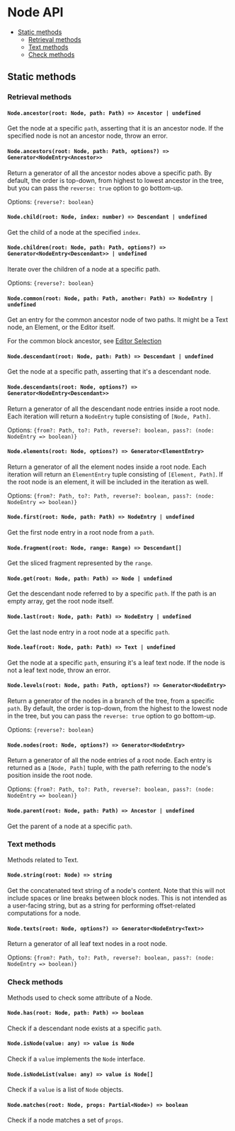 # Node API

- [Static methods](node.md#static-methods)
  - [Retrieval methods](node.md#retrieval-methods)
  - [Text methods](node.md#text-methods)
  - [Check methods](node.md#check-methods)

## Static methods

### Retrieval methods

#### `Node.ancestor(root: Node, path: Path) => Ancestor | undefined`

Get the node at a specific `path`, asserting that it is an ancestor node. If the specified node is not an ancestor node, throw an error.

#### `Node.ancestors(root: Node, path: Path, options?) => Generator<NodeEntry<Ancestor>>`

Return a generator of all the ancestor nodes above a specific path. By default, the order is top-down, from highest to lowest ancestor in the tree, but you can pass the `reverse: true` option to go bottom-up.

Options: `{reverse?: boolean}`

#### `Node.child(root: Node, index: number) => Descendant | undefined`

Get the child of a node at the specified `index`.

#### `Node.children(root: Node, path: Path, options?) => Generator<NodeEntry<Descendant>> | undefined`

Iterate over the children of a node at a specific path.

Options: `{reverse?: boolean}`

#### `Node.common(root: Node, path: Path, another: Path) => NodeEntry | undefined`

Get an entry for the common ancestor node of two paths. It might be a Text node, an Element, or the Editor itself.

For the common block ancestor, see [Editor Selection](https://docs.slatejs.org/concepts/03-locations#selection)

#### `Node.descendant(root: Node, path: Path) => Descendant | undefined`

Get the node at a specific path, asserting that it's a descendant node.

#### `Node.descendants(root: Node, options?) => Generator<NodeEntry<Descendant>>`

Return a generator of all the descendant node entries inside a root node. Each iteration will return a `NodeEntry` tuple consisting of `[Node, Path]`.

Options: `{from?: Path, to?: Path, reverse?: boolean, pass?: (node: NodeEntry => boolean)}`

#### `Node.elements(root: Node, options?) => Generator<ElementEntry>`

Return a generator of all the element nodes inside a root node. Each iteration will return an `ElementEntry` tuple consisting of `[Element, Path]`. If the root node is an element, it will be included in the iteration as well.

Options: `{from?: Path, to?: Path, reverse?: boolean, pass?: (node: NodeEntry => boolean)}`

#### `Node.first(root: Node, path: Path) => NodeEntry | undefined`

Get the first node entry in a root node from a `path`.

#### `Node.fragment(root: Node, range: Range) => Descendant[]`

Get the sliced fragment represented by the `range`.

#### `Node.get(root: Node, path: Path) => Node | undefined`

Get the descendant node referred to by a specific `path`. If the path is an empty array, get the root node itself.

#### `Node.last(root: Node, path: Path) => NodeEntry | undefined`

Get the last node entry in a root node at a specific `path`.

#### `Node.leaf(root: Node, path: Path) => Text | undefined`

Get the node at a specific `path`, ensuring it's a leaf text node. If the node is not a leaf text node, throw an error.

#### `Node.levels(root: Node, path: Path, options?) => Generator<NodeEntry>`

Return a generator of the nodes in a branch of the tree, from a specific `path`. By default, the order is top-down, from the highest to the lowest node in the tree, but you can pass the `reverse: true` option to go bottom-up.

Options: `{reverse?: boolean}`

#### `Node.nodes(root: Node, options?) => Generator<NodeEntry>`

Return a generator of all the node entries of a root node. Each entry is returned as a `[Node, Path]` tuple, with the path referring to the node's position inside the root node.

Options: `{from?: Path, to?: Path, reverse?: boolean, pass?: (node: NodeEntry => boolean)}`

#### `Node.parent(root: Node, path: Path) => Ancestor | undefined`

Get the parent of a node at a specific `path`.

### Text methods

Methods related to Text.

#### `Node.string(root: Node) => string`

Get the concatenated text string of a node's content. Note that this will not include spaces or line breaks between block nodes. This is not intended as a user-facing string, but as a string for performing offset-related computations for a node.

#### `Node.texts(root: Node, options?) => Generator<NodeEntry<Text>>`

Return a generator of all leaf text nodes in a root node.

Options: `{from?: Path, to?: Path, reverse?: boolean, pass?: (node: NodeEntry => boolean)}`

### Check methods

Methods used to check some attribute of a Node.

#### `Node.has(root: Node, path: Path) => boolean`

Check if a descendant node exists at a specific `path`.

#### `Node.isNode(value: any) => value is Node`

Check if a `value` implements the `Node` interface.

#### `Node.isNodeList(value: any) => value is Node[]`

Check if a `value` is a list of `Node` objects.

#### `Node.matches(root: Node, props: Partial<Node>) => boolean`

Check if a node matches a set of `props`.
